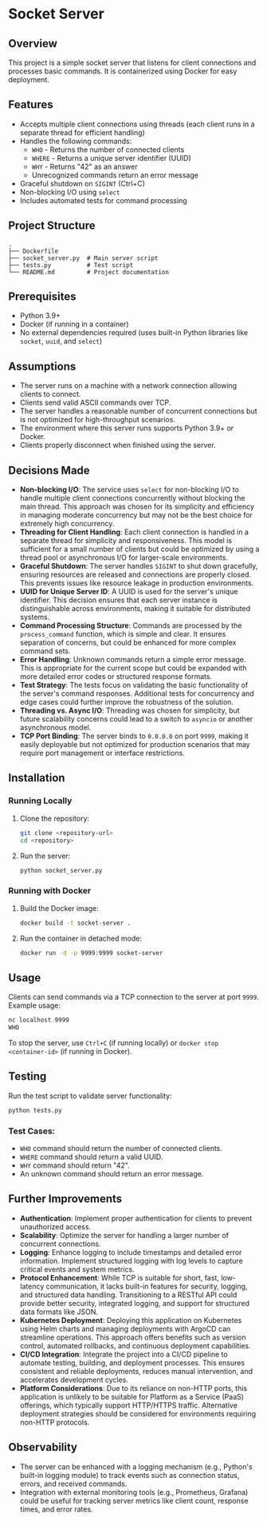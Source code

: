 # Socket Server

## Overview

This project is a simple socket server that listens for client connections and processes basic commands. It is containerized using Docker for easy deployment.

## Features

- Accepts multiple client connections using threads (each client runs in a separate thread for efficient handling)
- Handles the following commands:
  - `WHO` - Returns the number of connected clients
  - `WHERE` - Returns a unique server identifier (UUID)
  - `WHY` - Returns "42" as an answer
  - Unrecognized commands return an error message
- Graceful shutdown on `SIGINT` (Ctrl+C)
- Non-blocking I/O using `select`
- Includes automated tests for command processing

## Project Structure

```plaintext
.
├── Dockerfile
├── socket_server.py  # Main server script
├── tests.py          # Test script
└── README.md         # Project documentation
```

## Prerequisites

- Python 3.9+
- Docker (if running in a container)
- No external dependencies required (uses built-in Python libraries like `socket`, `uuid`, and `select`)

## Assumptions

- The server runs on a machine with a network connection allowing clients to connect.
- Clients send valid ASCII commands over TCP.
- The server handles a reasonable number of concurrent connections but is not optimized for high-throughput scenarios.
- The environment where this server runs supports Python 3.9+ or Docker.
- Clients properly disconnect when finished using the server.

## Decisions Made

- **Non-blocking I/O**: The service uses `select` for non-blocking I/O to handle multiple client connections concurrently without blocking the main thread. This approach was chosen for its simplicity and efficiency in managing moderate concurrency but may not be the best choice for extremely high concurrency.
- **Threading for Client Handling**: Each client connection is handled in a separate thread for simplicity and responsiveness. This model is sufficient for a small number of clients but could be optimized by using a thread pool or asynchronous I/O for larger-scale environments.
- **Graceful Shutdown**: The server handles `SIGINT` to shut down gracefully, ensuring resources are released and connections are properly closed. This prevents issues like resource leakage in production environments.
- **UUID for Unique Server ID**: A UUID is used for the server's unique identifier. This decision ensures that each server instance is distinguishable across environments, making it suitable for distributed systems.
- **Command Processing Structure**: Commands are processed by the `process_command` function, which is simple and clear. It ensures separation of concerns, but could be enhanced for more complex command sets.
- **Error Handling**: Unknown commands return a simple error message. This is appropriate for the current scope but could be expanded with more detailed error codes or structured response formats.
- **Test Strategy**: The tests focus on validating the basic functionality of the server's command responses. Additional tests for concurrency and edge cases could further improve the robustness of the solution.
- **Threading vs. Async I/O**: Threading was chosen for simplicity, but future scalability concerns could lead to a switch to `asyncio` or another asynchronous model.
- **TCP Port Binding**: The server binds to `0.0.0.0` on port `9999`, making it easily deployable but not optimized for production scenarios that may require port management or interface restrictions.



## Installation

### Running Locally

1. Clone the repository:
   ```sh
   git clone <repository-url>
   cd <repository>
   ```
2. Run the server:
   ```sh
   python socket_server.py
   ```

### Running with Docker

1. Build the Docker image:
   ```sh
   docker build -t socket-server .
   ```
2. Run the container in detached mode:
   ```sh
   docker run -d -p 9999:9999 socket-server
   ```

## Usage

Clients can send commands via a TCP connection to the server at port `9999`. Example usage:

```sh
nc localhost 9999
WHO
```

To stop the server, use `Ctrl+C` (if running locally) or `docker stop <container-id>` (if running in Docker).

## Testing

Run the test script to validate server functionality:

```sh
python tests.py
```

### Test Cases:

- `WHO` command should return the number of connected clients.
- `WHERE` command should return a valid UUID.
- `WHY` command should return "42".
- An unknown command should return an error message.

## Further Improvements

- **Authentication**: Implement proper authentication for clients to prevent unauthorized access.
- **Scalability**: Optimize the server for handling a larger number of concurrent connections.
- **Logging**: Enhance logging to include timestamps and detailed error information. Implement structured logging with log levels to capture critical events and system metrics.
- **Protocol Enhancement**: While TCP is suitable for short, fast, low-latency communication, it lacks built-in features for security, logging, and structured data handling. Transitioning to a RESTful API could provide better security, integrated logging, and support for structured data formats like JSON.
- **Kubernetes Deployment**: Deploying this application on Kubernetes using Helm charts and managing deployments with ArgoCD can streamline operations. This approach offers benefits such as version control, automated rollbacks, and continuous deployment capabilities.
- **CI/CD Integration**: Integrate the project into a CI/CD pipeline to automate testing, building, and deployment processes. This ensures consistent and reliable deployments, reduces manual intervention, and accelerates development cycles.
- **Platform Considerations**: Due to its reliance on non-HTTP ports, this application is unlikely to be suitable for Platform as a Service (PaaS) offerings, which typically support HTTP/HTTPS traffic. Alternative deployment strategies should be considered for environments requiring non-HTTP protocols.

## Observability

- The server can be enhanced with a logging mechanism (e.g., Python's built-in logging module) to track events such as connection status, errors, and received commands.
- Integration with external monitoring tools (e.g., Prometheus, Grafana) could be useful for tracking server metrics like client count, response times, and error rates.
